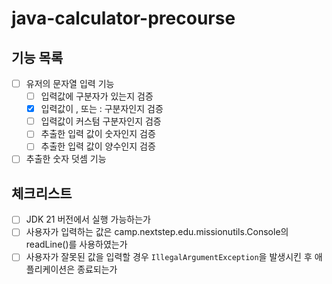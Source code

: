 # java-calculator-precourse

## 기능 목록
- [ ] 유저의 문자열 입력 기능
  - [ ] 입력값에 구분자가 있는지 검증
  - [x] 입력값이 , 또는 : 구분자인지 검증
  - [ ] 입력값이 커스텀 구분자인지 검증
  - [ ] 추출한 입력 값이 숫자인지 검증 
  - [ ] 추출한 입력 값이 양수인지 검증
- [ ] 추출한 숫자 덧셈 기능

## 체크리스트
- [ ] JDK 21 버전에서 실행 가능하는가
- [ ] 사용자가 입력하는 값은 camp.nextstep.edu.missionutils.Console의 readLine()를 사용하였는가
- [ ] 사용자가 잘못된 값을 입력할 경우 `IllegalArgumentException`을 발생시킨 후 애플리케이션은 종료되는가